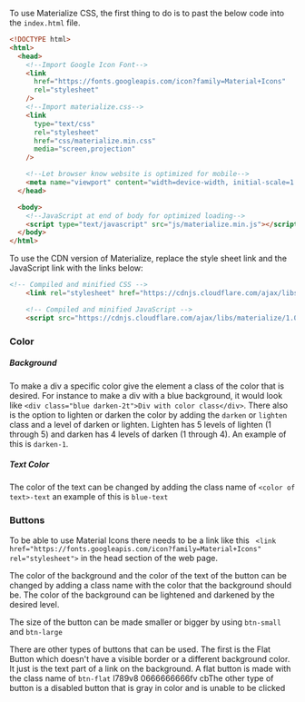 To use Materialize CSS, the first thing to do is to past the below code into the `index.html` file. 

```html
<!DOCTYPE html>
<html>
  <head>
    <!--Import Google Icon Font-->
    <link
      href="https://fonts.googleapis.com/icon?family=Material+Icons"
      rel="stylesheet"
    />
    <!--Import materialize.css-->
    <link
      type="text/css"
      rel="stylesheet"
      href="css/materialize.min.css"
      media="screen,projection"
    />

    <!--Let browser know website is optimized for mobile-->
    <meta name="viewport" content="width=device-width, initial-scale=1.0" />
  </head>

  <body>
    <!--JavaScript at end of body for optimized loading-->
    <script type="text/javascript" src="js/materialize.min.js"></script>
  </body>
</html>
```

To use the CDN version of Materialize, replace the style sheet link and the JavaScript link with the links below:

```html
<!-- Compiled and minified CSS -->
    <link rel="stylesheet" href="https://cdnjs.cloudflare.com/ajax/libs/materialize/1.0.0/css/materialize.min.css">

    <!-- Compiled and minified JavaScript -->
    <script src="https://cdnjs.cloudflare.com/ajax/libs/materialize/1.0.0/js/materialize.min.js"></script>
```

### Color

##### Background

To make a div a specific color give the element a class of the color that is desired. For instance to make a div with a blue background, it would look like `<div class="blue darken-2t">Div with color class</div>`. There also is the option to lighten or darken the color by adding the `darken` or `lighten` class and a level of darken or lighten. Lighten has 5 levels of lighten (1 through 5) and darken has 4 levels of darken (1 through 4). An example of this is `darken-1`. 

##### Text Color

The color of the text can be changed by adding the class name of `<color of text>-text` an example of this is `blue-text`

### Buttons

To be able to use Material Icons there needs to be a link like this ` <link href="https://fonts.googleapis.com/icon?family=Material+Icons" rel="stylesheet">` in the head section of the web page. 

The color of the background and the color of the text of the button can be changed by adding a class name with the color that the background should be. The color of the background can be lightened and darkened by the desired level.  

The size of the button can be made smaller or bigger by using `btn-small` and `btn-large`

There are other types of buttons that can be used. The first is the Flat Button which doesn't have a visible border or a different background color. It just is the text part of a link on the background. A flat button is made with the class name of `btn-flat` l789v8 0666666666fv  cbThe other type of button is a disabled button that is gray in color and is unable to be clicked